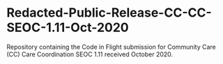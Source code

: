 # Redacted-Public-Release-CC-CC-SEOC-1.11-Oct-2020
Repository containing the Code in Flight submission for Community Care (CC) Care Coordination SEOC 1.11 received October 2020.
